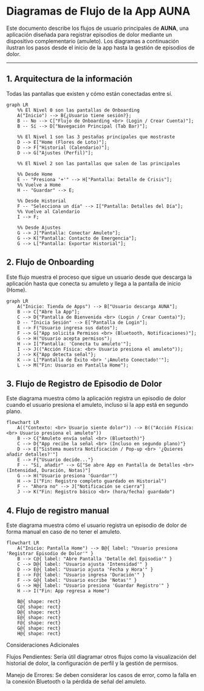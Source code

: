 # Diagramas de Flujo de la App AUNA

Este documento describe los flujos de usuario principales de **AUNA**, una aplicación diseñada para registrar episodios de dolor mediante un dispositivo complementario (amuleto). Los diagramas a continuación ilustran los pasos desde el inicio de la app hasta la gestión de episodios de dolor.

---
## 1. Arquitectura de la información

Todas las pantallas que existen y cómo están conectadas entre sí.
```mermaid
graph LR
    %% El Nivel 0 son las pantallas de Onboarding
    A("Inicio") --> B{¿Usuario tiene sesión?};
    B -- No --> C["Flujo de Onboarding <br> (Login / Crear Cuenta)"];
    B -- Sí --> D["Navegación Principal (Tab Bar)"];

    %% El Nivel 1 son las 3 pestañas principales que mostraste
    D --> E["Home (Flores de Loto)"];
    D --> F["Historial (Calendario)"];
    D --> G["Ajustes (Perfil)"];

    %% El Nivel 2 son las pantallas que salen de las principales
    
    %% Desde Home
    E -- "Presiona '+'" --> H["Pantalla: Detalle de Crisis"];
    %% Vuelve a Home
    H -- "Guardar" --> E;

    %% Desde Historial
    F -- "Selecciona un día" --> I["Pantalla: Detalles del Día"];
    %% Vuelve al Calendario
    I --> F;

    %% Desde Ajustes
    G --> J["Pantalla: Conectar Amuleto"];
    G --> K["Pantalla: Contacto de Emergencia"];
    G --> L["Pantalla: Exportar Historial"];
```
## 2. Flujo de Onboarding

Este flujo muestra el proceso que sigue un usuario desde que descarga la aplicación hasta que conecta su amuleto y llega a la pantalla de inicio (Home).

```mermaid
graph LR
    A("Inicio: Tienda de Apps") --> B["Usuario descarga AUNA"];
    B --> C["Abre la App"];
    C --> D{"Pantalla de Bienvenida <br> (Login / Crear Cuenta)"};
    D -- "Inicia Sesión" --> E["Pantalla de Login"];
    E --> F("Usuario ingresa sus datos");
    F --> G["App solicita Permisos <br> (Bluetooth, Notificaciones)"];
    G --> H("Usuario acepta permisos");
    H --> I["Pantalla: 'Conecta tu amuleto'"];
    I --> J(("Acción Física: <br> Usuario presiona el amuleto"));
    J --> K{"App detecta señal"};
    K --> L["Pantalla de Éxito <br> '¡Amuleto Conectado!'"];
    L --> M("Fin: Usuario en Pantalla Home");
```

## 3. Flujo de Registro de Episodio de Dolor

Este diagrama muestra cómo la aplicación registra un episodio de dolor cuando el usuario presiona el amuleto, incluso si la app está en segundo plano.
```mermaid
flowchart LR
    A(("Contexto: <br> Usuario siente dolor")) --> B(("Acción Física: <br> Usuario presiona el amuleto"))
    B --> C{"Amuleto envía señal <br> (Bluetooth)"}
    C --> D{"App recibe la señal <br> (Incluso en segundo plano)"}
    D --> E["Sistema muestra Notificación / Pop-up <br> '¿Quieres añadir detalles?'"]
    E --> F{"Usuario decide..."}
    F -- "Sí, añadir" --> G["Se abre App en Pantalla de Detalles <br> (Intensidad, Duración, Notas)"]
    G --> H("Usuario presiona 'Guardar'")
    H --> I("Fin: Registro completo guardado en Historial")
    F -- "Ahora no" --> J["Notificación se cierra"]
    J --> K("Fin: Registro básico <br> (hora/fecha) guardado")
```
## 4. Flujo de registro manual

Este diagrama muestra cómo el usuario registra un episodio de dolor de forma manual en caso de no tener el amuleto.
```mermaid
flowchart LR
    A("Inicio: Pantalla Home") --> B@{ label: "Usuario presiona 'Registrar Episodio de Dolor'" }
    B --> C@{ label: "Abre Pantalla 'Detalle del Episodio'" }
    C --> D@{ label: "Usuario ajusta 'Intensidad'" }
    D --> E@{ label: "Usuario ajusta 'Fecha y Hora'" }
    E --> F@{ label: "Usuario ingresa 'Duración'" }
    F --> G@{ label: "Usuario escribe 'Notas'" }
    G --> H@{ label: "Usuario presiona 'Guardar Registro'" }
    H --> I("Fin: App regresa a Home")

    B@{ shape: rect}
    C@{ shape: rect}
    D@{ shape: rect}
    E@{ shape: rect}
    F@{ shape: rect}
    G@{ shape: rect}
    H@{ shape: rect}
```
Consideraciones Adicionales

Flujos Pendientes: Sería útil diagramar otros flujos como la visualización del historial de dolor, la configuración de perfil y la gestión de permisos.

Manejo de Errores: Se deben considerar los casos de error, como la falla en la conexión Bluetooth o la pérdida de señal del amuleto.
